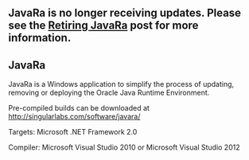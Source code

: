 ## JavaRa is no longer receiving updates. Please see the [Retiring JavaRa](https://singularlabs.com/news/site/retiring-javara/) post for more information.

JavaRa
-----------

JavaRa is a Windows application to simplify the process of updating, removing or deploying the Oracle Java Runtime Environment.

Pre-compiled builds can be downloaded at http://singularlabs.com/software/javara/

Targets: Microsoft .NET Framework 2.0

Compiler: Microsoft Visual Studio 2010 or Microsoft Visual Studio 2012
